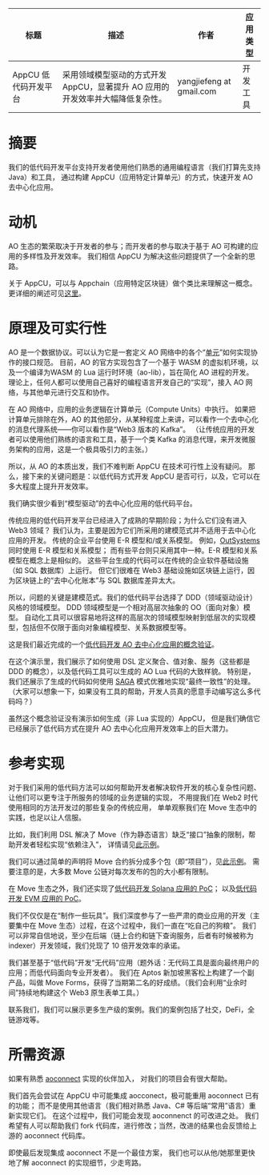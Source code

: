 | 标题                 | 描述                                                                           | 作者                     | 应用类型 |
| -------------------- | ------------------------------------------------------------------------------ | ------------------------ | -------- |
| AppCU 低代码开发平台 | 采用领域模型驱动的方式开发 AppCU，显著提升 AO 应用的开发效率并大幅降低复杂性。 | yangjiefeng at gmail.com | 开发工具 |


# 摘要

我们的低代码开发平台支持开发者使用他们熟悉的通用编程语言（我们打算先支持 Java）和工具，
通过构建 AppCU（应用特定计算单元）的方式，快速开发 AO 去中心化应用。


# 动机

AO 生态的繁荣取决于开发者的参与；而开发者的参与取决于基于 AO 可构建的应用的多样性及开发效率。
我们相信 AppCU 为解决这些问题提供了一个全新的思路。

关于 AppCU，可以与 Appchain（应用特定区块链）做个类比来理解这一概念。
更详细的阐述可见[这里](https://github.com/dddappp/A-AO-Demo/blob/main/docs/WinningOverDevelopersWithLowCodeSolutions.md#why-not-appcu)。


# 原理及可实行性

AO 是一个数据协议。可以认为它是一套定义 AO 网络中的各个“[单元](https://cookbook_ao.g8way.io/concepts/units.html)”如何实现协作的接口规范。
目前，AO 的官方实现包含了一个基于 WASM 的虚拟机环境，以及一个编译为WASM 的 Lua 运行时环境（ao-lib），旨在简化 AO 进程的开发。
理论上，任何人都可以使用自己喜好的编程语言开发自己的“实现”，接入 AO 网络，与其他单元进行交互和协作。


在 AO 网络中，应用的业务逻辑在计算单元（Compute Units）中执行。
如果把计算单元排除在外，AO 的其他部分，从某种程度上来讲，可以看作一个去中心化的消息代理系统——你可以看作是“Web3 版本的 Kafka”。
（让传统应用的开发者可以使用他们熟练的语言和工具，基于一个类 Kafka 的消息代理，来开发微服务架构的应用，这是一个极具吸引力的主张。）

所以，从 AO 的本质出发，我们不难判断 AppCU 在技术可行性上没有疑问。
那么，接下来的关键问题是：以低代码方式开发 AppCU 是否可行，以及，它可以在多大程度上提升开发效率。

我们确实很少看到“模型驱动”的去中心化应用的低代码平台。

传统应用的低代码开发平台已经进入了成熟的早期阶段；为什么它们没有进入 Web3 领域？
我们认为，主要是因为它们所采用的建模范式并不适用于去中心化应用的开发。
传统的企业平台使用 E-R 模型和/或关系模型。
例如，[OutSystems](https://www.outsystems.com/) 同时使用 E-R 模型和关系模型；
而有些平台则只采用其中一种。E-R 模型和关系模型在概念上是相似的。
这些平台生成的代码可以在传统的企业软件基础设施（如 SQL 数据库）上运行。
但它们很难在 Web3 基础设施如区块链上运行，因为区块链上的“去中心化账本”与 SQL 数据库差异太大。

所以，问题的关键是建模范式。我们的低代码平台选择了 DDD（领域驱动设计）风格的领域模型。
DDD 领域模型是一个相对高层次抽象的 OO（面向对象）模型。
自动化工具可以很容易地将这样的高层次的领域模型映射到低层次的实现模型，包括但不仅限于面向对象编程模型、关系数据模型等。

这是我们最近完成的一个[低代码开发 AO 去中心化应用的概念验证](https://github.com/dddappp/A-AO-Demo)。

在这个演示里，我们展示了如何使用 DSL 定义聚合、值对象、服务（这些都是 DDD 的概念），以及低代码工具可以生成的 AO Lua 代码的大致样貌。
特别是，我们还展示了生成的代码如何使用 [SAGA](https://microservices.io/patterns/data/saga.html) 模式优雅地实现“最终一致性”的处理。
（大家可以想象一下，如果没有工具的帮助，开发人员真的愿意手动编写这么多代码吗？）

虽然这个概念验证没有演示如何生成（非 Lua 实现的）AppCU，
但是我们确信它已经展示了低代码方式在提升 AO 去中心化应用开发效率上的巨大潜力。


# 参考实现

对于我们采用的低代码方法可以如何帮助开发者解决软件开发的核心复杂性问题、
让他们可以更专注于所服务的领域的业务逻辑的实现，
不用提我们在 Web2 时代使用相同的方法开发过的那些复杂的传统应用，
单单观察我们在 Move 生态中的实践，也足以让人信服。

比如，我们利用 DSL 解决了 Move（作为静态语言）缺乏“接口”抽象的限制，帮助开发者轻松实现“依赖注入”，
详情请见[此示例](https://github.com/dddappp/sui-interface-demo)。

我们可以通过简单的声明将 Move 合约拆分成多个包（即“项目”），见[此示例](https://github.com/wubuku/aptos-constantinople)。
需要注意的是，大多数 Move 公链对每次发布的包的大小都有限制。

在 Move 生态之外，我们还实现了[低代码开发 Solana 应用的 PoC](https://github.com/dddappp/A-Solana-Demo)；
以及[低代码开发 EVM 应用的 PoC](https://github.com/wubuku/hello-mud)。

我们不仅仅是在“制作一些玩具”。我们深度参与了一些严肃的商业应用的开发（主要集中在 Move 生态）过程，在这个过程中，我们一直在“吃自己的狗粮”。
我们可以非常自信地说，至少在后端（链上合约和链下查询服务，后者有时候被称为 indexer）开发领域，我们兑现了 10 倍开发效率的承诺。

我们甚至基于“低代码”开发“无代码”应用（题外话：无代码工具是面向最终用户的应用；而低代码面向专业开发者）。
我们在 Aptos 新加坡黑客松上构建了一个副产品，叫做 Move Forms，获得了当期第二名的好成绩。（我们会利用“业余时间”持续地构建这个 Web3 原生表单工具。）

联系我们，我们可以展示更多生产级的案例。我们的案例包括了社交，DeFi，全链游戏等。


# 所需资源

如果有熟悉 [aoconnect](https://cookbook_ao.g8way.io/guides/aoconnect/installing-connect.html) 实现的伙伴加入，
对我们的项目会有很大帮助。

我们首先会尝试在 AppCU 中可能集成 aocconect，极可能重用 aoconnect 已有的功能；
而不是使用其他语言（我们相对熟悉 Java、C# 等后端“常用”语言）重新实现它们。
在这个过程中，我们可能会发现 aoconnenct 的可改进之处。
我们希望有人可以帮助我们 fork 代码库，进行修改；当然，改进的结果也会反馈给上游的 aoconnect 代码库。

即使最后发现集成 aoconnect 不是一个最佳方案，
我们也可以从他/她那里更快地了解 aoconnect 的实现细节，少走弯路。


